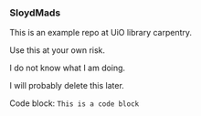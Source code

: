 ### SloydMads
This is an example repo at UiO library carpentry.

Use this at your own risk.

I do not know what I am doing.

I will probably delete this later.

Code block: `This is a code block`

